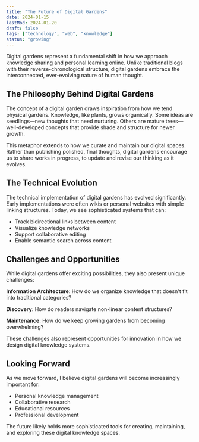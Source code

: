 ```yaml
---
title: "The Future of Digital Gardens"
date: 2024-01-15
lastMod: 2024-01-20
draft: false
tags: ["technology", "web", "knowledge"]
status: "growing"
---
```


Digital gardens represent a fundamental shift in how we approach knowledge sharing and personal learning online. Unlike traditional blogs with their reverse-chronological structure, digital gardens embrace the interconnected, ever-evolving nature of human thought.

<!--more-->

## The Philosophy Behind Digital Gardens

The concept of a digital garden draws inspiration from how we tend physical gardens. Knowledge, like plants, grows organically. Some ideas are seedlings—new thoughts that need nurturing. Others are mature trees—well-developed concepts that provide shade and structure for newer growth.

This metaphor extends to how we curate and maintain our digital spaces. Rather than publishing polished, final thoughts, digital gardens encourage us to share works in progress, to update and revise our thinking as it evolves.

## The Technical Evolution

The technical implementation of digital gardens has evolved significantly. Early implementations were often wikis or personal websites with simple linking structures. Today, we see sophisticated systems that can:

- Track bidirectional links between content
- Visualize knowledge networks
- Support collaborative editing
- Enable semantic search across content

## Challenges and Opportunities

While digital gardens offer exciting possibilities, they also present unique challenges:

**Information Architecture**: How do we organize knowledge that doesn't fit into traditional categories?

**Discovery**: How do readers navigate non-linear content structures?

**Maintenance**: How do we keep growing gardens from becoming overwhelming?

These challenges also represent opportunities for innovation in how we design digital knowledge systems.

## Looking Forward

As we move forward, I believe digital gardens will become increasingly important for:

- Personal knowledge management
- Collaborative research
- Educational resources
- Professional development

The future likely holds more sophisticated tools for creating, maintaining, and exploring these digital knowledge spaces.
